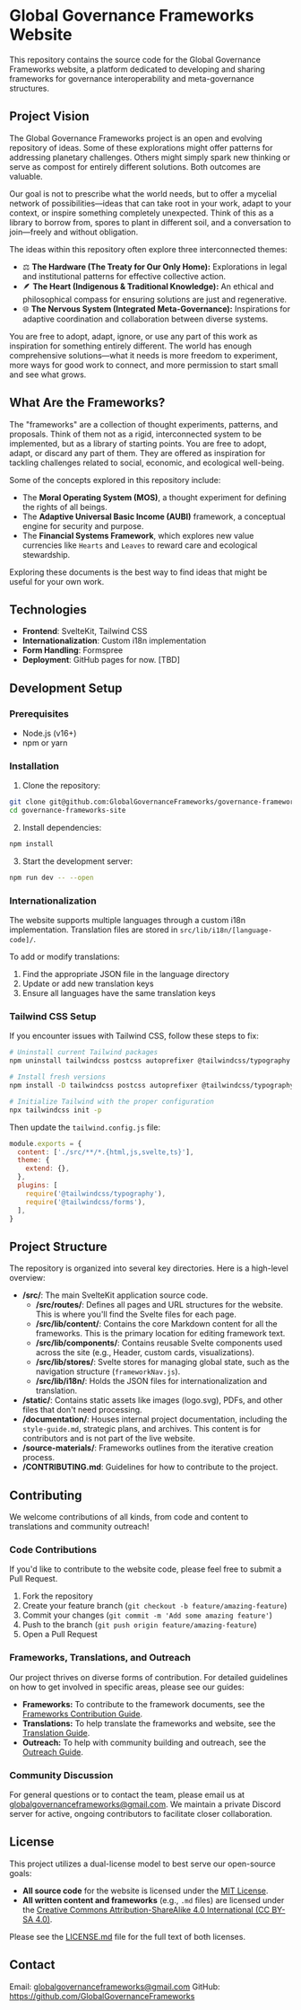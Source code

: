 # Global Governance Frameworks Website

This repository contains the source code for the Global Governance Frameworks website, a platform dedicated to developing and sharing frameworks for governance interoperability and meta-governance structures.

## Project Vision

The Global Governance Frameworks project is an open and evolving repository of ideas. Some of these explorations might offer patterns for addressing planetary challenges. Others might simply spark new thinking or serve as compost for entirely different solutions. Both outcomes are valuable.

Our goal is not to prescribe what the world needs, but to offer a mycelial network of possibilities—ideas that can take root in your work, adapt to your context, or inspire something completely unexpected. Think of this as a library to borrow from, spores to plant in different soil, and a conversation to join—freely and without obligation.

The ideas within this repository often explore three interconnected themes:

* ⚖️ **The Hardware (The Treaty for Our Only Home):** Explorations in legal and institutional patterns for effective collective action.
* 🪶 **The Heart (Indigenous & Traditional Knowledge):** An ethical and philosophical compass for ensuring solutions are just and regenerative.
* 🌐 **The Nervous System (Integrated Meta-Governance):** Inspirations for adaptive coordination and collaboration between diverse systems.

You are free to adopt, adapt, ignore, or use any part of this work as inspiration for something entirely different. The world has enough comprehensive solutions—what it needs is more freedom to experiment, more ways for good work to connect, and more permission to start small and see what grows.

## What Are the Frameworks?

The "frameworks" are a collection of thought experiments, patterns, and proposals. Think of them not as a rigid, interconnected system to be implemented, but as a library of starting points. You are free to adopt, adapt, or discard any part of them. They are offered as inspiration for tackling challenges related to social, economic, and ecological well-being.

Some of the concepts explored in this repository include:

* The **Moral Operating System (MOS)**, a thought experiment for defining the rights of all beings.
* The **Adaptive Universal Basic Income (AUBI)** framework, a conceptual engine for security and purpose.
* The **Financial Systems Framework**, which explores new value currencies like `Hearts` and `Leaves` to reward care and ecological stewardship.

Exploring these documents is the best way to find ideas that might be useful for your own work.

## Technologies

- **Frontend**: SvelteKit, Tailwind CSS
- **Internationalization**: Custom i18n implementation
- **Form Handling**: Formspree
- **Deployment**: GitHub pages for now. [TBD]

## Development Setup

### Prerequisites

- Node.js (v16+)
- npm or yarn

### Installation

1. Clone the repository:
```bash
git clone git@github.com:GlobalGovernanceFrameworks/governance-framework-site.git
cd governance-frameworks-site
```

2. Install dependencies:
```bash
npm install
```

3. Start the development server:
```bash
npm run dev -- --open
```

### Internationalization

The website supports multiple languages through a custom i18n implementation. Translation files are stored in `src/lib/i18n/[language-code]/`.

To add or modify translations:
1. Find the appropriate JSON file in the language directory
2. Update or add new translation keys
3. Ensure all languages have the same translation keys

### Tailwind CSS Setup

If you encounter issues with Tailwind CSS, follow these steps to fix:

```bash
# Uninstall current Tailwind packages
npm uninstall tailwindcss postcss autoprefixer @tailwindcss/typography @tailwindcss/forms

# Install fresh versions
npm install -D tailwindcss postcss autoprefixer @tailwindcss/typography @tailwindcss/forms

# Initialize Tailwind with the proper configuration
npx tailwindcss init -p
```

Then update the `tailwind.config.js` file:

```javascript
module.exports = {
  content: ['./src/**/*.{html,js,svelte,ts}'],
  theme: {
    extend: {},
  },
  plugins: [
    require('@tailwindcss/typography'),
    require('@tailwindcss/forms'),
  ],
}
```

## Project Structure

The repository is organized into several key directories. Here is a high-level overview:

- **/src/**: The main SvelteKit application source code.
  - **/src/routes/**: Defines all pages and URL structures for the website. This is where you'll find the Svelte files for each page.
  - **/src/lib/content/**: Contains the core Markdown content for all the frameworks. This is the primary location for editing framework text.
  - **/src/lib/components/**: Contains reusable Svelte components used across the site (e.g., Header, custom cards, visualizations).
  - **/src/lib/stores/**: Svelte stores for managing global state, such as the navigation structure (`frameworkNav.js`).
  - **/src/lib/i18n/**: Holds the JSON files for internationalization and translation.
- **/static/**: Contains static assets like images (logo.svg), PDFs, and other files that don't need processing.
- **/documentation/**: Houses internal project documentation, including the `style-guide.md`, strategic plans, and archives. This content is for contributors and is not part of the live website.
- **/source-materials/**: Frameworks outlines from the iterative creation process.
- **/CONTRIBUTING.md**: Guidelines for how to contribute to the project.


## Contributing

We welcome contributions of all kinds, from code and content to translations and community outreach!

### Code Contributions

If you'd like to contribute to the website code, please feel free to submit a Pull Request.

1.  Fork the repository
2.  Create your feature branch (`git checkout -b feature/amazing-feature`)
3.  Commit your changes (`git commit -m 'Add some amazing feature'`)
4.  Push to the branch (`git push origin feature/amazing-feature`)
5.  Open a Pull Request

### Frameworks, Translations, and Outreach

Our project thrives on diverse forms of contribution. For detailed guidelines on how to get involved in specific areas, please see our guides:

- **Frameworks:** To contribute to the framework documents, see the [Frameworks Contribution Guide](/src/lib/content/get-involved/frameworks/en/frameworks-guide.md).
- **Translations:** To help translate the frameworks and website, see the [Translation Guide](/src/lib/content/get-involved/translations/en/translation-guide).
- **Outreach:** To help with community building and outreach, see the [Outreach Guide](/src/lib/content/get-involved/outreach/en/outreach-guide.md).

### Community Discussion

For general questions or to contact the team, please email us at [globalgovernanceframeworks@gmail.com](mailto:globalgovernanceframeworks@gmail.com). We maintain a private Discord server for active, ongoing contributors to facilitate closer collaboration.

## License

This project utilizes a dual-license model to best serve our open-source goals:

- **All source code** for the website is licensed under the [MIT License](LICENSE.md).
- **All written content and frameworks** (e.g., `.md` files) are licensed under the [Creative Commons Attribution-ShareAlike 4.0 International (CC BY-SA 4.0)](LICENSE.md).

Please see the [LICENSE.md](LICENSE.md) file for the full text of both licenses.

## Contact

Email: globalgovernanceframeworks@gmail.com
GitHub: https://github.com/GlobalGovernanceFrameworks
